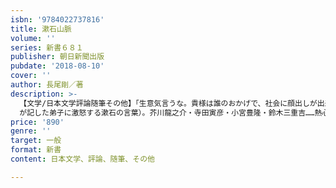 ```yaml
---
isbn: '9784022737816'
title: 漱石山脈
volume: ''
series: 新書６８１
publisher: 朝日新聞出版
pubdate: '2018-08-10'
cover: ''
author: 長尾剛／著
description: >-
  【文学/日本文学評論随筆その他】「生意気言うな。貴様は誰のおかげで、社会に顔出しが出来たと思うか」（内田百
  が記した弟子に激怒する漱石の言葉）。芥川龍之介・寺田寅彦・小宮豊隆・鈴木三重吉……熱心で純粋な若者たちを一途に愛した漱石と不肖の弟子24人。文壇史上稀にみる強い師弟愛。
price: '890'
genre: ''
target: 一般
format: 新書
content: 日本文学、評論、随筆、その他

---
```


